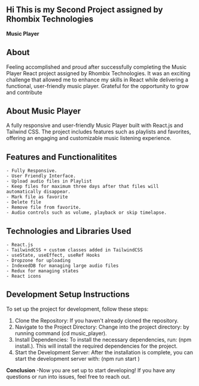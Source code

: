 ## Hi This is my Second Project assigned by Rhombix Technologies
 **Music Player**

## About
Feeling accomplished and proud after successfully completing the Music Player React project assigned by Rhombix Technologies.
It was an exciting challenge that allowed me to enhance my skills in React while delivering a functional, user-friendly music player.
Grateful for the opportunity to grow and contribute

## About Music Player
A fully responsive and user-friendly Music Player built with React.js and Tailwind CSS.
The project includes features such as playlists and favorites, offering an engaging and customizable music listening experience.
## Features and Functionalitites
    - Fully Responsive.
    - User Friendly Interface.
    - Upload audio files in Playlist
    - Keep files for maximum three days after that files will automatically disappear.
    - Mark file as favorite
    - Delete file
    - Remove file from favorite.
    - Audio controls such as volume, playback or skip timelapse.

## Technologies and Libraries Used
    - React.js
    - TailwindCSS + custom classes added in TailwindCSS
    - useState, useEffect, useRef Hooks
    - Dropzone for uploading 
    - IndexedDB for managing large audio files
    - Redux for managing states
    - React icons
## Development Setup Instructions
To set up the project for development, follow these steps:

1. Clone the Repository: If you haven't already cloned the repository.
2. Navigate to the Project Directory: Change into the project directory: by running command (cd music_player).
3. Install Dependencies: To install the necessary dependencies, run: (npm install.). This will install the required dependencies for the project.
4. Start the Development Server: After the installation is complete, you can start the development server with: (npm run start )

**Conclusion** -Now you are set up to start developing! If you have any questions or run into issues, feel free to reach out.
